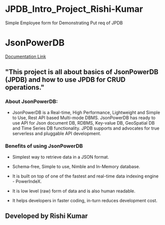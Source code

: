 # JPDB_Intro_Project_Rishi-Kumar

Simple Employee form for Demonstrating Put req of JPDB 

# JsonPowerDB 

[Documentation Link](http://login2explore.com/jpdb/docs.html)

## "This project is all about basics of JsonPowerDB (JPDB) and how to use JPDB for CRUD operations." 
### About JsonPowerDB:

- JsonPowerDB is a Real-time, High Performance, Lightweight and Simple to Use, Rest API based Multi-mode DBMS. JsonPowerDB has ready to use API for Json document DB, RDBMS, Key-value DB, GeoSpatial DB and Time Series DB functionality. JPDB supports and advocates for true serverless and pluggable API development.

### Benefits of using JsonPowerDB

- Simplest way to retrieve data in a JSON format.

- Schema-free, Simple to use, Nimble and In-Memory database.

- It is built on top of one of the fastest and real-time data indexing engine - PowerIndeX.

- It is low level (raw) form of data and is also human readable.

- It helps developers in faster coding, in-turn reduces development cost.
 
 
 ## Developed by Rishi Kumar 
